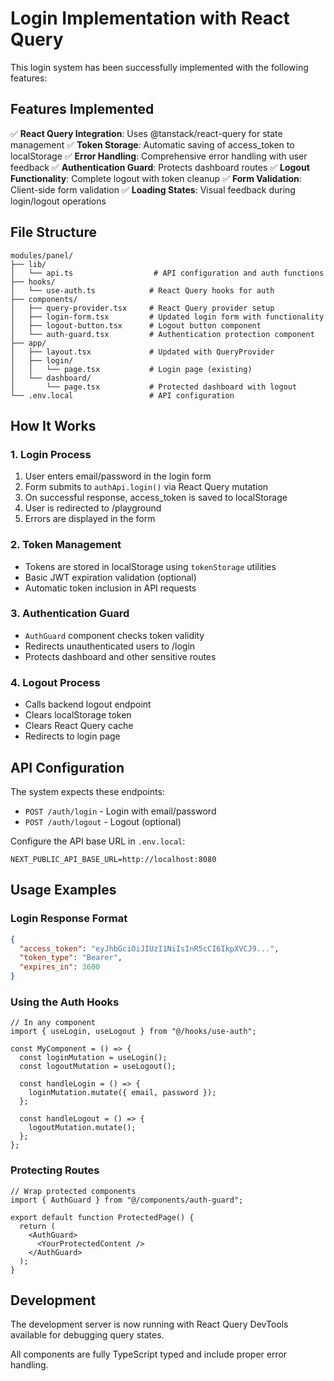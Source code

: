 # Login Implementation with React Query

This login system has been successfully implemented with the following features:

## Features Implemented

✅ **React Query Integration**: Uses @tanstack/react-query for state management
✅ **Token Storage**: Automatic saving of access_token to localStorage
✅ **Error Handling**: Comprehensive error handling with user feedback
✅ **Authentication Guard**: Protects dashboard routes
✅ **Logout Functionality**: Complete logout with token cleanup
✅ **Form Validation**: Client-side form validation
✅ **Loading States**: Visual feedback during login/logout operations

## File Structure

```
modules/panel/
├── lib/
│   └── api.ts                  # API configuration and auth functions
├── hooks/
│   └── use-auth.ts            # React Query hooks for auth
├── components/
│   ├── query-provider.tsx     # React Query provider setup
│   ├── login-form.tsx         # Updated login form with functionality
│   ├── logout-button.tsx      # Logout button component
│   └── auth-guard.tsx         # Authentication protection component
├── app/
│   ├── layout.tsx             # Updated with QueryProvider
│   ├── login/
│   │   └── page.tsx           # Login page (existing)
│   └── dashboard/
│       └── page.tsx           # Protected dashboard with logout
└── .env.local                 # API configuration
```

## How It Works

### 1. Login Process

1. User enters email/password in the login form
2. Form submits to `authApi.login()` via React Query mutation
3. On successful response, access_token is saved to localStorage
4. User is redirected to /playground
5. Errors are displayed in the form

### 2. Token Management

- Tokens are stored in localStorage using `tokenStorage` utilities
- Basic JWT expiration validation (optional)
- Automatic token inclusion in API requests

### 3. Authentication Guard

- `AuthGuard` component checks token validity
- Redirects unauthenticated users to /login
- Protects dashboard and other sensitive routes

### 4. Logout Process

- Calls backend logout endpoint
- Clears localStorage token
- Clears React Query cache
- Redirects to login page

## API Configuration

The system expects these endpoints:

- `POST /auth/login` - Login with email/password
- `POST /auth/logout` - Logout (optional)

Configure the API base URL in `.env.local`:

```
NEXT_PUBLIC_API_BASE_URL=http://localhost:8080
```

## Usage Examples

### Login Response Format

```json
{
  "access_token": "eyJhbGciOiJIUzI1NiIsInR5cCI6IkpXVCJ9...",
  "token_type": "Bearer",
  "expires_in": 3600
}
```

### Using the Auth Hooks

```tsx
// In any component
import { useLogin, useLogout } from "@/hooks/use-auth";

const MyComponent = () => {
  const loginMutation = useLogin();
  const logoutMutation = useLogout();

  const handleLogin = () => {
    loginMutation.mutate({ email, password });
  };

  const handleLogout = () => {
    logoutMutation.mutate();
  };
};
```

### Protecting Routes

```tsx
// Wrap protected components
import { AuthGuard } from "@/components/auth-guard";

export default function ProtectedPage() {
  return (
    <AuthGuard>
      <YourProtectedContent />
    </AuthGuard>
  );
}
```

## Development

The development server is now running with React Query DevTools available for debugging query states.

All components are fully TypeScript typed and include proper error handling.
